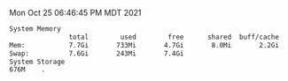Mon Oct 25 06:46:45 PM MDT 2021
```bash
System Memory
               total        used        free      shared  buff/cache   available
Mem:           7.7Gi       733Mi       4.7Gi       8.0Mi       2.2Gi       6.6Gi
Swap:          7.6Gi       243Mi       7.4Gi
System Storage
676M	.
```
```bash
